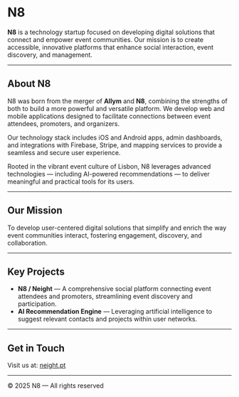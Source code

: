# N8

**N8** is a technology startup focused on developing digital solutions that connect and empower event communities. Our mission is to create accessible, innovative platforms that enhance social interaction, event discovery, and management.

---

## About N8

N8 was born from the merger of **Allym** and **N8**, combining the strengths of both to build a more powerful and versatile platform. We develop web and mobile applications designed to facilitate connections between event attendees, promoters, and organizers.

Our technology stack includes iOS and Android apps, admin dashboards, and integrations with Firebase, Stripe, and mapping services to provide a seamless and secure user experience.

Rooted in the vibrant event culture of Lisbon, N8 leverages advanced technologies — including AI-powered recommendations — to deliver meaningful and practical tools for its users.

---

## Our Mission

To develop user-centered digital solutions that simplify and enrich the way event communities interact, fostering engagement, discovery, and collaboration.

---

## Key Projects

- **N8 / Neight** — A comprehensive social platform connecting event attendees and promoters, streamlining event discovery and participation.  
- **AI Recommendation Engine** — Leveraging artificial intelligence to suggest relevant contacts and projects within user networks.  

---

## Get in Touch

Visit us at: [neight.pt](https://neight.pt)

---

© 2025 N8 — All rights reserved
